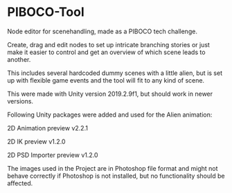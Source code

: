 # PIBOCO-Tool
Node editor for scenehandling, made as a PIBOCO tech challenge.

Create, drag and edit nodes to set up intricate branching stories or just make it easier to control and get an overview of which scene leads to another. 

This includes several hardcoded dummy scenes with a little alien, but is set up with flexible game events and the tool will fit to any kind of scene.

This were made with Unity version 2019.2.9f1, but should work in newer versions.

Following Unity packages were added and used for the Alien animation:

2D Animation preview v2.2.1

2D IK preview v1.2.0

2D PSD Importer preview v1.2.0

The images used in the Project are in Photoshop file format and might not behave correctly if Photoshop is not installed, but no functionality should be affected.


